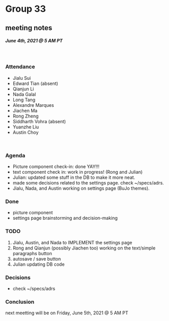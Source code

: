 # Group 33
## meeting notes
##### June 4th, 2021 @ 5 AM PT 
​
### Attendance
* Jialu Sui
* Edward Tian (absent)
* Qianjun Li
* Nada Galal 
* Long Tang
* Alexandre Marques
* Jiachen Ma
* Rong Zheng
* Siddharth Vohra (absent)
* Yuanzhe Liu
* Austin Choy 

​
### Agenda
* Picture component check-in: done YAY!!!
* text component check in: work in progress! (Rong and Julian)
* Julian: updated some stuff in the DB to make it more neat.
* made some decisions related to the settings page. check ~/specs/adrs.
* Jialu, Nada, and Austin working on settings page (BuJo themes).


### Done
* picture component
* settings page brainstorming and decision-making



### TODO 
1. Jialu, Austin, and Nada to IMPLEMENT the settings page 
2. Rong and Qianjun (possibly Jiachen too) working on the text/simple paragraphs button
3. autosave / save button
4. Julian updating DB code

### Decisions
* check ~/specs/adrs

### Conclusion
next meetting will be on Friday, June 5th, 2021 @ 5 AM PT
